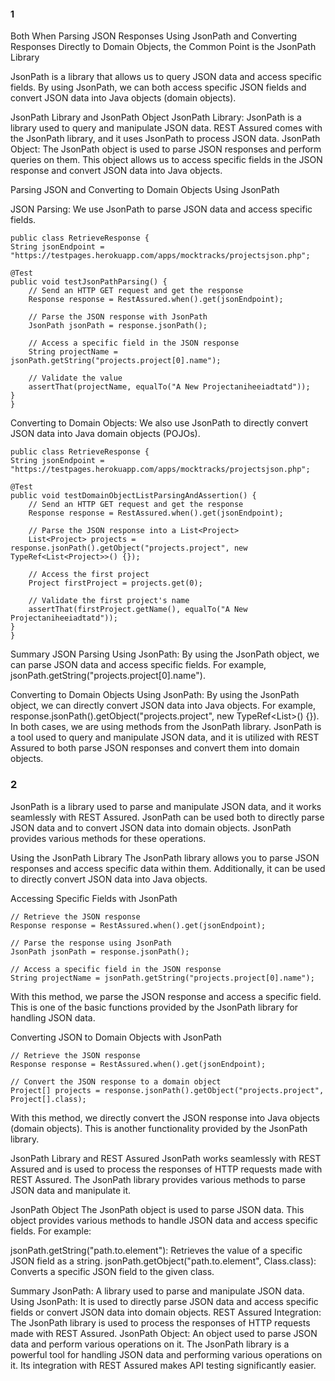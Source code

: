 #### 1

Both When Parsing JSON Responses Using JsonPath and Converting Responses Directly to Domain Objects, 
the Common Point is the JsonPath Library

JsonPath is a library that allows us to query JSON data and access specific fields. 
By using JsonPath, we can both access specific JSON fields and convert JSON data into Java objects (domain objects).

JsonPath Library and JsonPath Object
JsonPath Library: JsonPath is a library used to query and manipulate JSON data. 
REST Assured comes with the JsonPath library, and it uses JsonPath to process JSON data.
JsonPath Object: The JsonPath object is used to parse JSON responses and perform queries on them. 
This object allows us to access specific fields in the JSON response and convert JSON data into Java objects.

Parsing JSON and Converting to Domain Objects Using JsonPath

JSON Parsing:
We use JsonPath to parse JSON data and access specific fields.

    public class RetrieveResponse {
    String jsonEndpoint = "https://testpages.herokuapp.com/apps/mocktracks/projectsjson.php";

    @Test
    public void testJsonPathParsing() {
        // Send an HTTP GET request and get the response
        Response response = RestAssured.when().get(jsonEndpoint);

        // Parse the JSON response with JsonPath
        JsonPath jsonPath = response.jsonPath();

        // Access a specific field in the JSON response
        String projectName = jsonPath.getString("projects.project[0].name");

        // Validate the value
        assertThat(projectName, equalTo("A New Projectaniheeiadtatd"));
    }
    }

Converting to Domain Objects:
We also use JsonPath to directly convert JSON data into Java domain objects (POJOs).

    public class RetrieveResponse {
    String jsonEndpoint = "https://testpages.herokuapp.com/apps/mocktracks/projectsjson.php";

    @Test
    public void testDomainObjectListParsingAndAssertion() {
        // Send an HTTP GET request and get the response
        Response response = RestAssured.when().get(jsonEndpoint);

        // Parse the JSON response into a List<Project>
        List<Project> projects = response.jsonPath().getObject("projects.project", new TypeRef<List<Project>>() {});

        // Access the first project
        Project firstProject = projects.get(0);

        // Validate the first project's name
        assertThat(firstProject.getName(), equalTo("A New Projectaniheeiadtatd"));
    }
    }

Summary
JSON Parsing Using JsonPath: 
By using the JsonPath object, we can parse JSON data and access specific fields. 
For example, jsonPath.getString("projects.project[0].name").

Converting to Domain Objects Using JsonPath: 
By using the JsonPath object, we can directly convert JSON data into Java objects. 
For example, response.jsonPath().getObject("projects.project", new TypeRef<List<Project>>() {}).
In both cases, we are using methods from the JsonPath library. 
JsonPath is a tool used to query and manipulate JSON data, 
and it is utilized with REST Assured to both parse JSON responses and convert them into domain objects.


### 2
JsonPath is a library used to parse and manipulate JSON data, and it works seamlessly with REST Assured. 
JsonPath can be used both to directly parse JSON data and to convert JSON data into domain objects. 
JsonPath provides various methods for these operations.

Using the JsonPath Library
The JsonPath library allows you to parse JSON responses and access specific data within them. 
Additionally, it can be used to directly convert JSON data into Java objects.

Accessing Specific Fields with JsonPath

    // Retrieve the JSON response
    Response response = RestAssured.when().get(jsonEndpoint);
    
    // Parse the response using JsonPath
    JsonPath jsonPath = response.jsonPath();
    
    // Access a specific field in the JSON response
    String projectName = jsonPath.getString("projects.project[0].name");
With this method, we parse the JSON response and access a specific field. 
This is one of the basic functions provided by the JsonPath library for handling JSON data.

Converting JSON to Domain Objects with JsonPath

    // Retrieve the JSON response
    Response response = RestAssured.when().get(jsonEndpoint);
    
    // Convert the JSON response to a domain object
    Project[] projects = response.jsonPath().getObject("projects.project", Project[].class);
With this method, we directly convert the JSON response into Java objects (domain objects). 
This is another functionality provided by the JsonPath library.

JsonPath Library and REST Assured
JsonPath works seamlessly with REST Assured and is used to process the responses of HTTP requests made with REST Assured. 
The JsonPath library provides various methods to parse JSON data and manipulate it.

JsonPath Object
The JsonPath object is used to parse JSON data. This object provides various methods to handle JSON data 
and access specific fields. For example:

jsonPath.getString("path.to.element"):              Retrieves the value of a specific JSON field as a string.
jsonPath.getObject("path.to.element", Class.class): Converts a specific JSON field to the given class.

Summary
JsonPath: A library used to parse and manipulate JSON data.
Using JsonPath: It is used to directly parse JSON data and access specific fields or convert JSON data into domain objects.
REST Assured Integration: The JsonPath library is used to process the responses of HTTP requests made with REST Assured.
JsonPath Object: An object used to parse JSON data and perform various operations on it.
The JsonPath library is a powerful tool for handling JSON data and performing various operations on it. 
Its integration with REST Assured makes API testing significantly easier.
